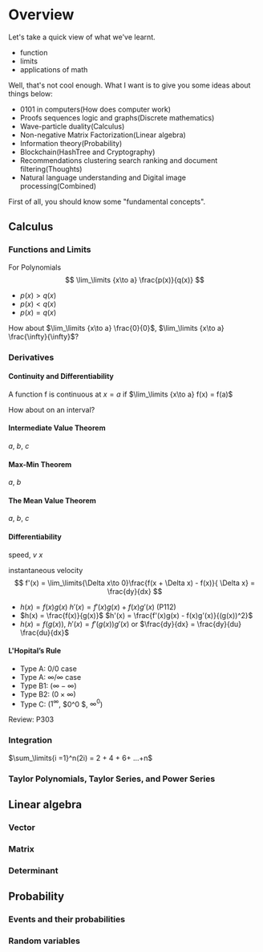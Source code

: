 # Overview

Let's take a quick view of what we've learnt.
- function
- limits
- applications of math

Well, that's not cool enough. What I want is to give you some ideas about things below:
- 0101 in computers(How does computer work)
- Proofs sequences logic and graphs(Discrete mathematics)
- Wave-particle duality(Calculus)
- Non-negative Matrix Factorization(Linear algebra)
- Information theory(Probability)
- Blockchain(HashTree and Cryptography)
- Recommendations clustering search ranking and document filtering(Thoughts)
- Natural language understanding and Digital image processing(Combined)

First of all, you should know some "fundamental concepts".

## Calculus

### Functions and Limits

For Polynomials
$$
\lim_\limits {x\to a} \frac{p(x)}{q(x)}
$$

- $p(x) > q(x)$
- $p(x) < q(x)$
- $p(x) = q(x)$

How about $\lim_\limits {x\to a} \frac{0}{0}$, $\lim_\limits {x\to a} \frac{\infty}{\infty}$?

### Derivatives

#### Continuity and Differentiability

A function f is continuous at $x = a$ if $\lim_\limits {x\to a} f(x) = f(a)$

How about on an interval?

#### Intermediate Value Theorem

$a$, $b$, $c$

#### Max-Min Theorem

$a$, $b$

#### The Mean Value Theorem

$a$, $b$, $c$

#### Differentiability

speed, $v$ $x$ 

instantaneous velocity
$$
f'(x) = \lim_\limits{\Delta x\to 0}\frac{f(x + \Delta x) - f(x)}{ \Delta x} = \frac{dy}{dx}
$$

- $h(x) = f(x)g(x)$ $h'(x) = f'(x)g(x) + f(x)g'(x)$ (P112)
- $h(x) = \frac{f(x)}{g(x)}$  $h'(x) = \frac{f'(x)g(x) - f(x)g'(x)}{(g(x))^2}$
- $h(x) = f(g(x))$,  $h'(x) = f'(g(x))g'(x)$  or $\frac{dy}{dx} = \frac{dy}{du} \frac{du}{dx}$

#### L'Hopital’s Rule

- Type A: $0/0$ case
- Type A: $\infty/\infty$ case
- Type B1: ($\infty - \infty$)
- Type B2: ($0 \times \infty$)
- Type C: ($1^{\infty}$, $0^0 $, $\infty^{0}$)

Review: P303

### Integration

$\sum_\limits{i =1}^n(2i) = 2 + 4 + 6+ ...+n$



### Taylor Polynomials, Taylor Series, and Power Series


## Linear algebra

### Vector

### Matrix

### Determinant

## Probability

### Events and their probabilities

### Random variables


